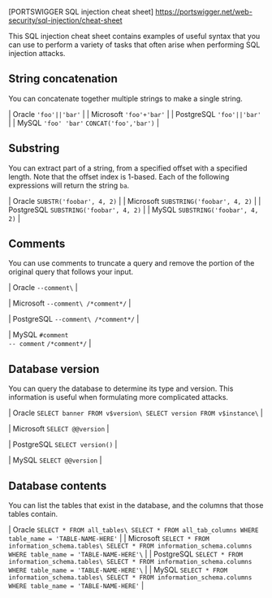 
[PORTSWIGGER SQL injection cheat sheet] https://portswigger.net/web-security/sql-injection/cheat-sheet

This SQL injection cheat sheet contains examples of useful syntax that you can use to perform a variety of tasks that often arise when performing SQL injection attacks.

String concatenation
--------------------

You can concatenate together multiple strings to make a single string.

| Oracle  `'foo'||'bar'` |
| Microsoft  `'foo'+'bar'` |
| PostgreSQL  `'foo'||'bar'` |
| MySQL  `'foo' 'bar'` 
        `CONCAT('foo','bar')` |

Substring
---------

You can extract part of a string, from a specified offset with a specified length. Note that the offset index is 1-based. Each of the following expressions will return the string `ba`.

| Oracle  `SUBSTR('foobar', 4, 2)` |
| Microsoft  `SUBSTRING('foobar', 4, 2)` |
| PostgreSQL  `SUBSTRING('foobar', 4, 2)` |
| MySQL  `SUBSTRING('foobar', 4, 2)` |

Comments
--------

You can use comments to truncate a query and remove the portion of the original query that follows your input.

| Oracle  `--comment\` |

| Microsoft  `--comment\
/*comment*/` |

| PostgreSQL  `--comment\
/*comment*/` |

| MySQL  `#comment`\
`-- comment` 
`/*comment*/` |

Database version
----------------

You can query the database to determine its type and version. This information is useful when formulating more complicated attacks.

| Oracle  `SELECT banner FROM v$version\
SELECT version FROM v$instance\` |

| Microsoft  `SELECT @@version` |

| PostgreSQL  `SELECT version()` |

| MySQL  `SELECT @@version` |

Database contents
-----------------

You can list the tables that exist in the database, and the columns that those tables contain.

| Oracle  `SELECT * FROM all_tables\
SELECT * FROM all_tab_columns WHERE table_name = 'TABLE-NAME-HERE'` |
| Microsoft  `SELECT * FROM information_schema.tables\
SELECT * FROM information_schema.columns WHERE table_name = 'TABLE-NAME-HERE'\` |
| PostgreSQL  `SELECT * FROM information_schema.tables\
SELECT * FROM information_schema.columns WHERE table_name = 'TABLE-NAME-HERE'\` |
| MySQL  `SELECT * FROM information_schema.tables\
SELECT * FROM information_schema.columns WHERE table_name = 'TABLE-NAME-HERE'` |
